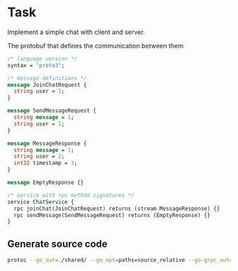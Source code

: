 # Task

Implement a simple chat with client and server.

The protobuf that defines the communication between them

```protobuf
/* language version */
syntax = "proto3";

/* message definitions */
message JoinChatRequest {
  string user = 1;
}

message SendMessageRequest {
  string message = 1;
  string user = 2;
}

message MessageResponse {
  string message = 1;
  string user = 2;
  int32 timestamp = 3;
}

message EmptyResponse {}

/* service with rpc method signatures */
service ChatService {
  rpc joinChat(JoinChatRequest) returns (stream MessageResponse) {}
  rpc sendMessage(SendMessageRequest) returns (EmptyResponse) {}
}
```

## Generate source code

```sh
protoc --go_out=./shared/ --go_opt=paths=source_relative --go-grpc_out=./shared/ --go-grpc_opt=paths=source_relative ./chat.proto
```
